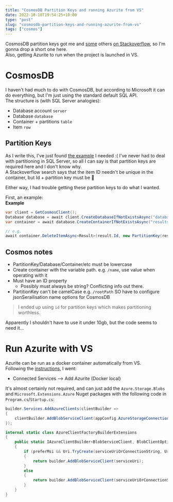 ```yaml
---
title: "CosmosDB Partition Keys and running Azurite from VS"
date: 2022-10-10T19:54:25+10:00
type: "post"
slug: "cosmosdb-partition-keys-and-running-azurite-from-vs"
tags: ["cosmos"]
---
```


CosmosDB partition keys got me and [some](https://stackoverflow.com/questions/43612223/azure-documentdb-read-document-resource-not-found?rq=1) others [on Stackoverflow](https://stackoverflow.com/questions/62893899/delete-an-item-using-deleteitemasync-when-partitionkeyvalue-and-id-both-values-a), so I'm gonna drop a short one here.  
Also, getting Azurite to run when the project is launched in VS.  

<!--more-->  

# CosmosDB
I haven't had much to do with CosmosDB, but according to Microsoft it can do everything, but I'm just using the standard default SQL API.  
The structure is (with SQL Server analogies):  
- Database account  `server`
- Database  `database`
- Container + partitions  `table`
- Item  `row`  

## Partition Keys  
As I write this, I've just found [the example](https://learn.microsoft.com/en-us/azure/cosmos-db/sql/sql-api-dotnet-application#declare-and-initialize-services) I needed :(
I've never had to deal with partitioning in SQL Server, so all I can say is that partition keys are required here and I don't know why.  
A Stackoverflow search says that the item ID needn't be unique in the container, but Id + partition key must be 🤷  

Either way, I had trouble getting these partition keys to do what I wanted.  

First, an example:  
**Example**  
```cs
var client = GetCosmosClient();
Database database = await client.CreateDatabaseIfNotExistsAsync("databaseName");
var container = await database.CreateContainerIfNotExistsAsync("resultscontainer", "/name");

// e.g.
await container.DeleteItemAsync<Result>(result.Id, new PartitionKey(result.Id));
```

## Cosmos notes
- PartitionKey/Database/Container/etc must be lowercase
- Create container with the variable path. e.g. `/name`, use value when operating with it  
- Must have an ID property
  - Possibly must always be string? Conflicting info out there.  
- PartitionKey can't be camelCase e.g. `/rootPath` SO have to configure jsonSerailisation name options for CosmosDB  

> I ended up using `id` for partition keys which makes partitioning worthless.  

Apparently I shouldn't have to use it under 10gb, but the code seems to need it...  

# Run Azurite with VS   
Azurite can be run as a docker container automatically from VS.  
Following the [instructions](https://learn.microsoft.com/en-us/azure/storage/common/storage-use-azurite?tabs=visual-studio#running-azurite-from-an-aspnet-project), I went:
- Connected Services --> Add Azurite (Docker local)  

It's almost certainly not required, and can just add the `Azure.Storage.Blobs` and `Microsoft.Extensions.Azure` Nuget packages with the following code in `Program.cs`/`Startup.cs`:  

```cs
builder.Services.AddAzureClients(clientBuilder =>
{
    clientBuilder.AddBlobServiceClient(appConfig.AzureStorageConnectionString, preferMsi: true);
});

internal static class AzureClientFactoryBuilderExtensions
{
    public static IAzureClientBuilder<BlobServiceClient, BlobClientOptions> AddBlobServiceClient(this AzureClientFactoryBuilder builder, string serviceUriOrConnectionString, bool preferMsi)
    {
        if (preferMsi && Uri.TryCreate(serviceUriOrConnectionString, UriKind.Absolute, out Uri? serviceUri))
        {
            return builder.AddBlobServiceClient(serviceUri);
        }
        else
        {
            return builder.AddBlobServiceClient(serviceUriOrConnectionString);
        }
    }
}
```
